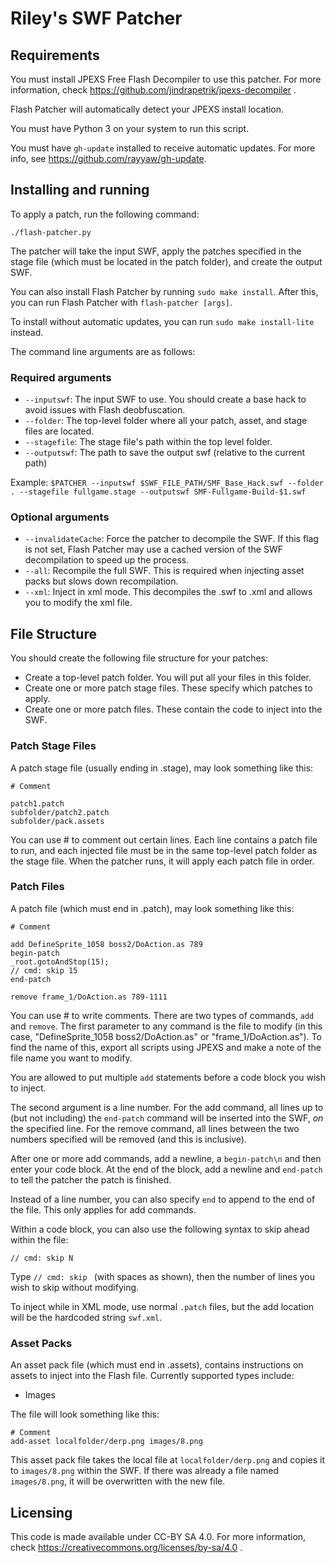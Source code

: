 # Riley's SWF Patcher

## Requirements

You must install JPEXS Free Flash Decompiler to use this patcher. For more information, check https://github.com/jindrapetrik/jpexs-decompiler .

Flash Patcher will automatically detect your JPEXS install location.

You must have Python 3 on your system to run this script.

You must have `gh-update` installed to receive automatic updates. For more info, see https://github.com/rayyaw/gh-update.

## Installing and running

To apply a patch, run the following command:

`./flash-patcher.py`

The patcher will take the input SWF, apply the patches specified in the stage file (which must be located in the patch folder), and create the output SWF.

You can also install Flash Patcher by running `sudo make install`. After this, you can run Flash Patcher with `flash-patcher [args]`.

To install without automatic updates, you can run `sudo make install-lite` instead.

The command line arguments are as follows:

### Required arguments
- `--inputswf`: The input SWF to use. You should create a base hack to avoid issues with Flash deobfuscation.
- `--folder`: The top-level folder where all your patch, asset, and stage files are located.
- `--stagefile`: The stage file's path within the top level folder.
- `--outputswf`: The path to save the output swf (relative to the current path)

Example: `$PATCHER --inputswf $SWF_FILE_PATH/SMF_Base_Hack.swf --folder . --stagefile fullgame.stage --outputswf SMF-Fullgame-Build-$1.swf`

### Optional arguments
- `--invalidateCache`: Force the patcher to decompile the SWF. If this flag is not set, Flash Patcher may use a cached version of the SWF decompilation to speed up the process.
- `--all`: Recompile the full SWF. This is required when injecting asset packs but slows down recompilation.
- `--xml`: Inject in xml mode. This decompiles the .swf to .xml and allows you to modify the xml file.

## File Structure

You should create the following file structure for your patches:

- Create a top-level patch folder. You will put all your files in this folder.
- Create one or more patch stage files. These specify which patches to apply.
- Create one or more patch files. These contain the code to inject into the SWF.

### Patch Stage Files

A patch stage file (usually ending in .stage), may look something like this:

```
# Comment

patch1.patch
subfolder/patch2.patch
subfolder/pack.assets
```

You can use \# to comment out certain lines. Each line contains a patch file to run, and each injected file must be in the same top-level patch folder as the stage file. When the patcher runs, it will apply each patch file in order.

### Patch Files

A patch file (which must end in .patch), may look something like this:

```
# Comment

add DefineSprite_1058 boss2/DoAction.as 789
begin-patch
_root.gotoAndStop(15);
// cmd: skip 15
end-patch

remove frame_1/DoAction.as 789-1111
```

You can use \# to write comments. There are two types of commands, `add` and `remove`. The first parameter to any command is the file to modify (in this case, "DefineSprite_1058 boss2/DoAction.as" or "frame_1/DoAction.as"). To find the name of this, export all scripts using JPEXS and make a note of the file name you want to modify.

You are allowed to put multiple `add` statements before a code block you wish to inject.

The second argument is a line number. For the add command, all lines up to (but not including) the `end-patch` command will be inserted into the SWF, *on* the specified line. For the remove command, all lines between the two numbers specified will be removed (and this is inclusive).

After one or more add commands, add a newline, a `begin-patch\n` and then enter your code block. At the end of the block, add a newline and `end-patch` to tell the patcher the patch is finished.

Instead of a line number, you can also specify `end` to append to the end of the file. This only applies for add commands.

Within a code block, you can also use the following syntax to skip ahead within the file:
```
// cmd: skip N
```

Type `// cmd: skip ` (with spaces as shown), then the number of lines you wish to skip without modifying.

To inject while in XML mode, use normal `.patch` files, but the add location will be the hardcoded string `swf.xml`.

### Asset Packs

An asset pack file (which must end in .assets), contains instructions on assets to inject into the Flash file. Currently supported types include:

- Images

The file will look something like this:

```
# Comment
add-asset localfolder/derp.png images/8.png
```

This asset pack file takes the local file at `localfolder/derp.png` and copies it to `images/8.png` within the SWF. If there was already a file named `images/8.png`, it will be overwritten with the new file.

## Licensing

This code is made available under CC-BY SA 4.0. For more information, check https://creativecommons.org/licenses/by-sa/4.0 .

